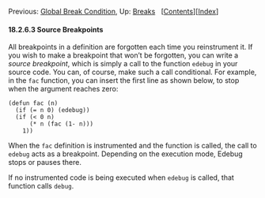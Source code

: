 <!-- This is the GNU Emacs Lisp Reference Manual
corresponding to Emacs version 27.2.

Copyright (C) 1990-1996, 1998-2021 Free Software Foundation,
Inc.

Permission is granted to copy, distribute and/or modify this document
under the terms of the GNU Free Documentation License, Version 1.3 or
any later version published by the Free Software Foundation; with the
Invariant Sections being "GNU General Public License," with the
Front-Cover Texts being "A GNU Manual," and with the Back-Cover
Texts as in (a) below.  A copy of the license is included in the
section entitled "GNU Free Documentation License."

(a) The FSF's Back-Cover Text is: "You have the freedom to copy and
modify this GNU manual.  Buying copies from the FSF supports it in
developing GNU and promoting software freedom." -->

<!-- Created by GNU Texinfo 6.7, http://www.gnu.org/software/texinfo/ -->

Previous: [Global Break Condition](Global-Break-Condition.html), Up: [Breaks](Breaks.html)   \[[Contents](index.html#SEC_Contents "Table of contents")]\[[Index](Index.html "Index")]

#### 18.2.6.3 Source Breakpoints

All breakpoints in a definition are forgotten each time you reinstrument it. If you wish to make a breakpoint that won’t be forgotten, you can write a *source breakpoint*, which is simply a call to the function `edebug` in your source code. You can, of course, make such a call conditional. For example, in the `fac` function, you can insert the first line as shown below, to stop when the argument reaches zero:

    (defun fac (n)
      (if (= n 0) (edebug))
      (if (< 0 n)
          (* n (fac (1- n)))
        1))

When the `fac` definition is instrumented and the function is called, the call to `edebug` acts as a breakpoint. Depending on the execution mode, Edebug stops or pauses there.

If no instrumented code is being executed when `edebug` is called, that function calls `debug`.
